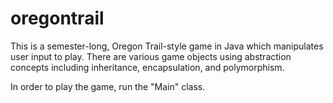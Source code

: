 # oregontrail

This is a semester-long, Oregon Trail-style game in Java which manipulates user input to play.
There are various game objects using abstraction concepts including inheritance, encapsulation, and polymorphism.

In order to play the game, run the "Main" class.
